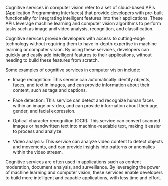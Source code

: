 Cognitive services in computer vision refer to a set of cloud-based APIs (Application Programming Interfaces) that provide developers with pre-built functionality for integrating intelligent features into their applications. These APIs leverage machine learning and computer vision algorithms to perform tasks such as image and video analysis, recognition, and classification.

Cognitive services provide developers with access to cutting-edge technology without requiring them to have in-depth expertise in machine learning or computer vision. By using these services, developers can quickly and easily add intelligent features to their applications, without needing to build these features from scratch.

Some examples of cognitive services in computer vision include:

- Image recognition: This service can automatically identify objects, faces, and text in images, and can provide information about their content, such as tags and captions.

- Face detection: This service can detect and recognize human faces within an image or video, and can provide information about their age, gender, and facial expression.

- Optical character recognition (OCR): This service can convert scanned images or handwritten text into machine-readable text, making it easier to process and analyze.

- Video analysis: This service can analyze video content to detect objects and movements, and can provide insights into patterns or anomalies within the video stream.

Cognitive services are often used in applications such as content moderation, document analysis, and surveillance. By leveraging the power of machine learning and computer vision, these services enable developers to build more intelligent and capable applications, with less time and effort.
